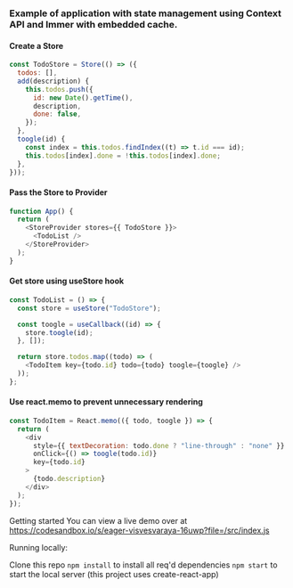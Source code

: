 ### Example of application with state management using Context API and Immer with embedded cache.

#### Create a Store

```js
const TodoStore = Store(() => ({
  todos: [],
  add(description) {
    this.todos.push({
      id: new Date().getTime(),
      description,
      done: false,
    });
  },
  toogle(id) {
    const index = this.todos.findIndex((t) => t.id === id);
    this.todos[index].done = !this.todos[index].done;
  },
}));
```

#### Pass the Store to Provider

```js
function App() {
  return (
    <StoreProvider stores={{ TodoStore }}>
      <TodoList />
    </StoreProvider>
  );
}
```

#### Get store using useStore hook

```js
const TodoList = () => {
  const store = useStore("TodoStore");

  const toogle = useCallback((id) => {
    store.toogle(id);
  }, []);

  return store.todos.map((todo) => (
    <TodoItem key={todo.id} todo={todo} toogle={toogle} />
  ));
};
```

#### Use react.memo to prevent unnecessary rendering

```js
const TodoItem = React.memo(({ todo, toogle }) => {
  return (
    <div
      style={{ textDecoration: todo.done ? "line-through" : "none" }}
      onClick={() => toogle(todo.id)}
      key={todo.id}
    >
      {todo.description}
    </div>
  );
});
```

Getting started
You can view a live demo over at https://codesandbox.io/s/eager-visvesvaraya-16uwp?file=/src/index.js

Running locally:

Clone this repo
`npm install` to install all req'd dependencies
`npm start` to start the local server (this project uses create-react-app)
